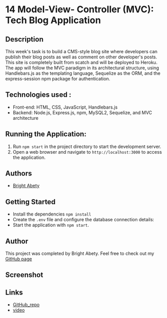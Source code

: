 # 14 Model-View- Controller (MVC): Tech Blog Application

## Description

This week's task is to build a CMS-style blog site where developers can publish their blog posts as well as comment on other developer's posts. This site is completely built from scatch and will be deployed to Heroku. The app will follow the MVC paradigm in its architectural structure, using Handlebars.js as the templating language, Sequelize as the ORM, and the express-session npm package for authentication.

## Technologies used :

- Front-end: HTML, CSS, JavaScript, Handlebars.js
- Backend: Node.js, Express.js, npm, MySQL2, Sequelize, and MVC architecture

## Running the Application:
1. Run `npm start` in the project directory to start the development server.
2. Open a web browser and navigate to `http://localhost:3000` to access the application.

## Authors
- [Bright Abety](https://github.com/kagebright)

## Getting Started

- Install the dependencies `npm install`
- Create the `.env` file and configure the database connection details:
- Start the application with `npm start`.

## Author

This project was completed by Bright Abety. Feel free to check out my [GitHub page](https://github.com/kagebright)

## Screenshot

## Links
- [GitHub_repo](https://github.com/kagebright/bright-techblog.git) 
- [video]()